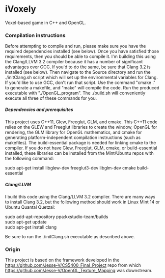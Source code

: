 # iVoxely

Voxel-based game in C++ and OpenGL.

### Compilation instructions

Before attempting to compile and run, please make sure you have the required dependencies installed (see below). Once you have satisfied those requirements, then you should be able to compile it. I'm building this using the Clang/LLVM 3.2 compiler because it has a number of significant advantages over GCC. If you'd to do the same, be sure that Clang 3.2 is installed (see below). Then navigate to the Source directory and run the ./initClang.sh script which will set up the environmental variables for Clang. If you'd like to use GCC, don't run that script. Use the command "cmake ." to generate a makefile, and "make" will compile the code. Run the produced executable with "./OpenGL_program". The ./build.sh will conveniently execute all three of these commands for you.

##### Dependencies and prerequisites

This project uses C++11, Glew, Freeglut, GLM, and cmake. This C++11 code relies on the GLEW and Freeglut libraries to create the window, OpenGL for rendering, the GLM library for OpenGL mathematics, and cmake for generating platform-independent compilation instructions (such as makefiles). The build-essential package is needed for linking cmake to the compiler. If you do not have Glew, Freeglut, GLM, cmake, or build-essential installed, these libraries can be installed from the Mint/Ubuntu repos with the following command:

sudo apt-get install libglew-dev freeglut3-dev libglm-dev cmake build-essential

##### Clang/LLVM

I build this code using the Clang/LLVM 3.2 compiler. There are many ways to install Clang 3.2, but the following method should work in Linux Mint 14 or Ubuntu Quantal Quetzal:

sudo add-apt-repository ppa:kxstudio-team/builds<br>
sudo apt-get update<br>
sudo apt-get install clang<br>

Be sure to run the ./initClang.sh executable as described above.

### Origin

This project is based on the framework developed in the https://github.com/Jesse-V/CS5400_Final_Project repo from which https://github.com/Jesse-V/OpenGL_Texture_Mapping was downstream.
